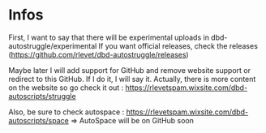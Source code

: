 # Infos

First, I want to say that there will be experimental uploads in dbd-autostruggle/experimental
If you want official releases, check the releases (https://github.com/rlevet/dbd-autostruggle/releases)

Maybe later I will add support for GitHub and remove website support or redirect to this GitHub. If I do it, I will say it.
Actually, there is more content on the website so go check it out :
https://rlevetspam.wixsite.com/dbd-autoscripts/struggle

Also, be sure to check autospace :
https://rlevetspam.wixsite.com/dbd-autoscripts/space
=> AutoSpace will be on GitHub soon
